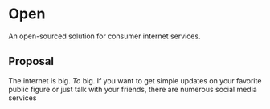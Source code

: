 # Open
An open-sourced solution for consumer internet services. 



## Proposal

The internet is big. *To* big. If you want to get simple updates on your favorite public figure or just talk with your friends, there are numerous social media services 
